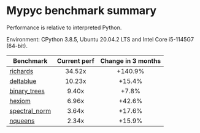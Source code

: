 # Mypyc benchmark summary

Performance is relative to interpreted Python.

Environment: CPython 3.8.5, Ubuntu 20.04.2 LTS and Intel Core i5-1145G7 (64-bit).

| Benchmark | Current perf | Change in 3 months |
| --- | :---: | :---: |
| [richards](benchmarks/richards.md) | 34.52x | +140.9% |
| [deltablue](benchmarks/deltablue.md) | 10.23x | +15.4% |
| [binary_trees](benchmarks/binary_trees.md) | 9.40x | +7.8% |
| [hexiom](benchmarks/hexiom.md) | 6.96x | +42.6% |
| [spectral_norm](benchmarks/spectral_norm.md) | 3.64x | +17.6% |
| [nqueens](benchmarks/nqueens.md) | 2.34x | +15.9% |
